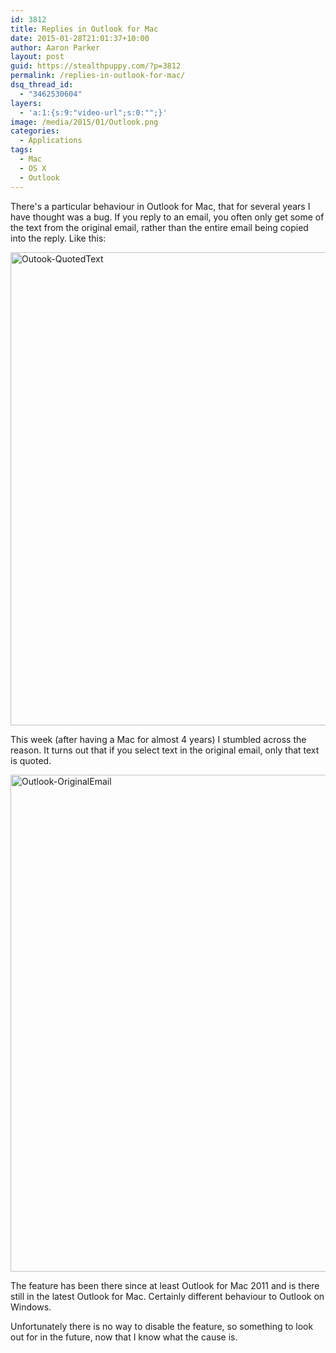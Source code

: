 ```yaml
---
id: 3812
title: Replies in Outlook for Mac
date: 2015-01-28T21:01:37+10:00
author: Aaron Parker
layout: post
guid: https://stealthpuppy.com/?p=3812
permalink: /replies-in-outlook-for-mac/
dsq_thread_id:
  - "3462530604"
layers:
  - 'a:1:{s:9:"video-url";s:0:"";}'
image: /media/2015/01/Outlook.png
categories:
  - Applications
tags:
  - Mac
  - OS X
  - Outlook
---
```

There's a particular behaviour in Outlook for Mac, that for several years I have thought was a bug. If you reply to an email, you often only get some of the text from the original email, rather than the entire email being copied into the reply. Like this:

<img class="alignnone size-full wp-image-3814" src="{{site.baseurl}}.com/media/2015/01/Outook-QuotedText.png" alt="Outook-QuotedText" width="1020" height="757" srcset="{{site.baseurl}}.com/media/2015/01/Outook-QuotedText.png 1020w, {{site.baseurl}}.com/media/2015/01/Outook-QuotedText-150x111.png 150w, {{site.baseurl}}.com/media/2015/01/Outook-QuotedText-300x223.png 300w, {{site.baseurl}}.com/media/2015/01/Outook-QuotedText-624x463.png 624w" sizes="(max-width: 1020px) 100vw, 1020px" /> 

This week (after having a Mac for almost 4 years) I stumbled across the reason. It turns out that if you select text in the original email, only that text is quoted.

<img class="alignnone size-full wp-image-3813" src="{{site.baseurl}}.com/media/2015/01/Outlook-OriginalEmail.png" alt="Outlook-OriginalEmail" width="1090" height="795" srcset="{{site.baseurl}}.com/media/2015/01/Outlook-OriginalEmail.png 1090w, {{site.baseurl}}.com/media/2015/01/Outlook-OriginalEmail-150x109.png 150w, {{site.baseurl}}.com/media/2015/01/Outlook-OriginalEmail-300x219.png 300w, {{site.baseurl}}.com/media/2015/01/Outlook-OriginalEmail-1024x747.png 1024w, {{site.baseurl}}.com/media/2015/01/Outlook-OriginalEmail-624x455.png 624w" sizes="(max-width: 1090px) 100vw, 1090px" /> 

The feature has been there since at least Outlook for Mac 2011 and is there still in the latest Outlook for Mac. Certainly different behaviour to Outlook on Windows.

Unfortunately there is no way to disable the feature, so something to look out for in the future, now that I know what the cause is.